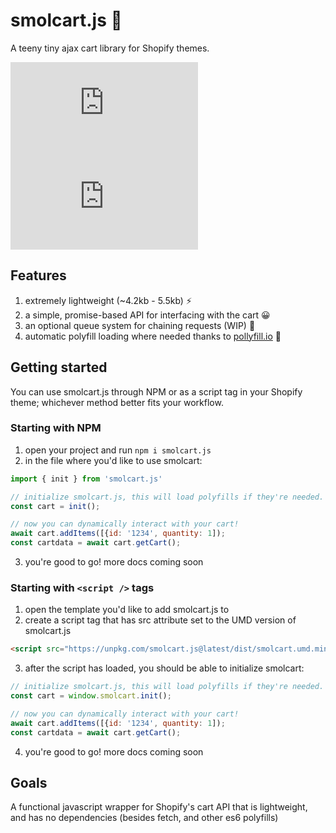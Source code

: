 # smolcart.js 🛒
A teeny tiny ajax cart library for Shopify themes. 

![npm](https://img.shields.io/npm/v/smolcart.js?label=smolcart.js)  ![npm bundle size](https://img.shields.io/bundlephobia/min/smolcart.js)

## Features
1. extremely lightweight (~4.2kb - 5.5kb) ⚡
2. a simple, promise-based API for interfacing with the cart 😀
3. an optional queue system for chaining requests (WIP) 🔗
3. automatic polyfill loading where needed thanks to [pollyfill.io](pollyfill.io) 🔮

## Getting started

You can use smolcart.js through NPM or as a script tag in your Shopify theme; whichever method better fits your workflow.  

### Starting with NPM

1. open your project and run `npm i smolcart.js`
2. in the file where you'd like to use smolcart: 
```js
import { init } from 'smolcart.js'

// initialize smolcart.js, this will load polyfills if they're needed.
const cart = init();

// now you can dynamically interact with your cart!  
await cart.addItems([{id: '1234', quantity: 1]);
const cartdata = await cart.getCart();
```
3. you're good to go! more docs coming soon 

### Starting with `<script />` tags

1. open the template you'd like to add smolcart.js to
2. create a script tag that has src attribute set to the UMD version of smolcart.js
```html 
<script src="https://unpkg.com/smolcart.js@latest/dist/smolcart.umd.min.js" defer></script> 
``` 
3. after the script has loaded, you should be able to initialize smolcart: 
```js
// initialize smolcart.js, this will load polyfills if they're needed.
const cart = window.smolcart.init();

// now you can dynamically interact with your cart!  
await cart.addItems([{id: '1234', quantity: 1]);
const cartdata = await cart.getCart();
```
4. you're good to go! more docs coming soon

## Goals
A functional javascript wrapper for Shopify's cart API that is lightweight, and has no dependencies (besides fetch, and other es6 polyfills)

